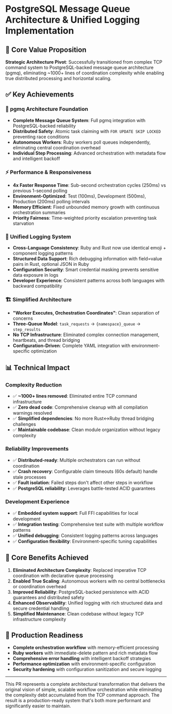 # PostgreSQL Message Queue Architecture & Unified Logging Implementation

## 🎯 Core Value Proposition

**Strategic Architecture Pivot**: Successfully transitioned from complex TCP command system to PostgreSQL-backed message queue architecture (pgmq), eliminating ~1000+ lines of coordination complexity while enabling true distributed processing and horizontal scaling.

## ✅ Key Achievements

### 🚀 **pgmq Architecture Foundation**
- **Complete Message Queue System**: Full pgmq integration with PostgreSQL-backed reliability
- **Distributed Safety**: Atomic task claiming with `FOR UPDATE SKIP LOCKED` preventing race conditions
- **Autonomous Workers**: Ruby workers poll queues independently, eliminating central coordination overhead
- **Individual Step Processing**: Advanced orchestration with metadata flow and intelligent backoff

### ⚡ **Performance & Responsiveness**  
- **4x Faster Response Time**: Sub-second orchestration cycles (250ms) vs previous 1-second polling
- **Environment-Optimized**: Test (100ms), Development (500ms), Production (200ms) polling intervals
- **Memory Efficient**: Fixed unbounded memory growth with continuous orchestration summaries
- **Priority Fairness**: Time-weighted priority escalation preventing task starvation

### 🔧 **Unified Logging System**
- **Cross-Language Consistency**: Ruby and Rust now use identical emoji + component logging patterns
- **Structured Data Support**: Rich debugging information with field=value pairs in Rust, optional JSON in Ruby  
- **Configuration Security**: Smart credential masking prevents sensitive data exposure in logs
- **Developer Experience**: Consistent patterns across both languages with backward compatibility

### 🏗️ **Simplified Architecture**
- **"Worker Executes, Orchestration Coordinates"**: Clean separation of concerns
- **Three-Queue Model**: `task_requests` → `{namespace}_queue` → `step_results` 
- **No TCP Infrastructure**: Eliminated complex connection management, heartbeats, and thread bridging
- **Configuration-Driven**: Complete YAML integration with environment-specific optimization

## 📊 Technical Impact

### **Complexity Reduction**
- ✅ **~1000+ lines removed**: Eliminated entire TCP command infrastructure
- ✅ **Zero dead code**: Comprehensive cleanup with all compilation warnings resolved
- ✅ **Simplified dependencies**: No more Rust↔Ruby thread bridging challenges
- ✅ **Maintainable codebase**: Clean module organization without legacy complexity

### **Reliability Improvements** 
- ✅ **Distributed-ready**: Multiple orchestrators can run without coordination
- ✅ **Crash recovery**: Configurable claim timeouts (60s default) handle stale processes
- ✅ **Fault isolation**: Failed steps don't affect other steps in workflow
- ✅ **PostgreSQL reliability**: Leverages battle-tested ACID guarantees

### **Development Experience**
- ✅ **Embedded system support**: Full FFI capabilities for local development
- ✅ **Integration testing**: Comprehensive test suite with multiple workflow patterns
- ✅ **Unified debugging**: Consistent logging patterns across languages
- ✅ **Configuration flexibility**: Environment-specific tuning capabilities

## 🎉 Core Benefits Achieved

1. **Eliminated Architecture Complexity**: Replaced imperative TCP coordination with declarative queue processing
2. **Enabled True Scaling**: Autonomous workers with no central bottlenecks or coordination overhead
3. **Improved Reliability**: PostgreSQL-backed persistence with ACID guarantees and distributed safety
4. **Enhanced Observability**: Unified logging with rich structured data and secure credential handling
5. **Simplified Maintenance**: Clean codebase without legacy TCP infrastructure complexity

## 🔮 Production Readiness

- **Complete orchestration workflow** with memory-efficient processing
- **Ruby workers** with immediate-delete pattern and rich metadata flow
- **Comprehensive error handling** with intelligent backoff strategies  
- **Performance optimization** with environment-specific configuration
- **Security hardening** with configuration sanitization and secure logging

---

This PR represents a complete architectural transformation that delivers the original vision of simple, scalable workflow orchestration while eliminating the complexity debt accumulated from the TCP command approach. The result is a production-ready system that's both more performant and significantly easier to maintain.